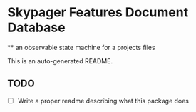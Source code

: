 # Skypager Features Document Database

** an observable state machine for a projects files

This is an auto-generated README.

## TODO
 - [ ] Write a proper readme describing what this package does